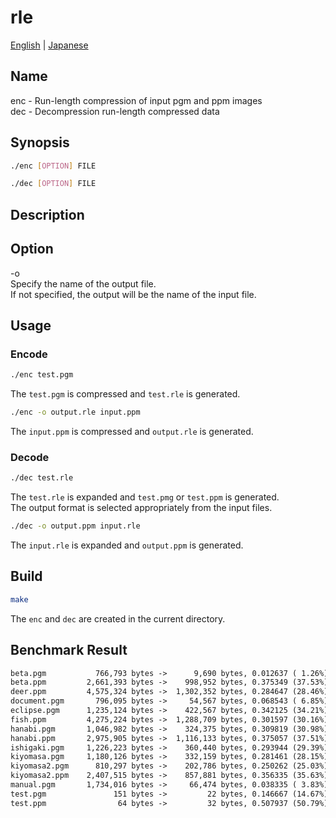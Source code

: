 # rle

[English](./README.md) | [Japanese](./README.ja.md)  

## Name

enc - Run-length compression of input pgm and ppm images  
dec - Decompression run-length compressed data  

## Synopsis

```sh
./enc [OPTION] FILE
```

```sh
./dec [OPTION] FILE
```

## Description

## Option

-o  
    Specify the name of the output file.  
    If not specified, the output will be the name of the input file.  

## Usage

### Encode

```sh
./enc test.pgm
```

The `test.pgm` is compressed and `test.rle` is generated.  

```sh
./enc -o output.rle input.ppm
```

The `input.ppm` is compressed and `output.rle` is generated.  

### Decode

```sh
./dec test.rle
```

The `test.rle` is expanded and `test.pmg` or `test.ppm` is generated.  
The output format is selected appropriately from the input files.  

```sh
./dec -o output.ppm input.rle
```

The `input.rle` is expanded and `output.ppm` is generated.  

## Build

```sh
make
```

The `enc` and `dec` are created in the current directory.  

## Benchmark Result

```txt
beta.pgm           766,793 bytes ->      9,690 bytes, 0.012637 ( 1.26%), OK
beta.ppm         2,661,393 bytes ->    998,952 bytes, 0.375349 (37.53%), OK
deer.ppm         4,575,324 bytes ->  1,302,352 bytes, 0.284647 (28.46%), OK
document.pgm       796,095 bytes ->     54,567 bytes, 0.068543 ( 6.85%), OK
eclipse.pgm      1,235,124 bytes ->    422,567 bytes, 0.342125 (34.21%), OK
fish.ppm         4,275,224 bytes ->  1,288,709 bytes, 0.301597 (30.16%), OK
hanabi.pgm       1,046,982 bytes ->    324,375 bytes, 0.309819 (30.98%), OK
hanabi.ppm       2,975,905 bytes ->  1,116,133 bytes, 0.375057 (37.51%), OK
ishigaki.pgm     1,226,223 bytes ->    360,440 bytes, 0.293944 (29.39%), OK
kiyomasa.pgm     1,180,126 bytes ->    332,159 bytes, 0.281461 (28.15%), OK
kiyomasa2.pgm      810,297 bytes ->    202,786 bytes, 0.250262 (25.03%), OK
kiyomasa2.ppm    2,407,515 bytes ->    857,881 bytes, 0.356335 (35.63%), OK
manual.pgm       1,734,016 bytes ->     66,474 bytes, 0.038335 ( 3.83%), OK
test.pgm               151 bytes ->         22 bytes, 0.146667 (14.67%), OK
test.ppm                64 bytes ->         32 bytes, 0.507937 (50.79%), OK
```
